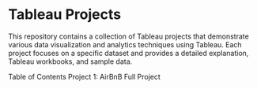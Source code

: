 # Tableau Projects

This repository contains a collection of Tableau projects that demonstrate various data visualization and analytics techniques using Tableau. Each project focuses on a specific dataset and provides a detailed explanation, Tableau workbooks, and sample data.

Table of Contents
Project 1: AirBnB Full Project
